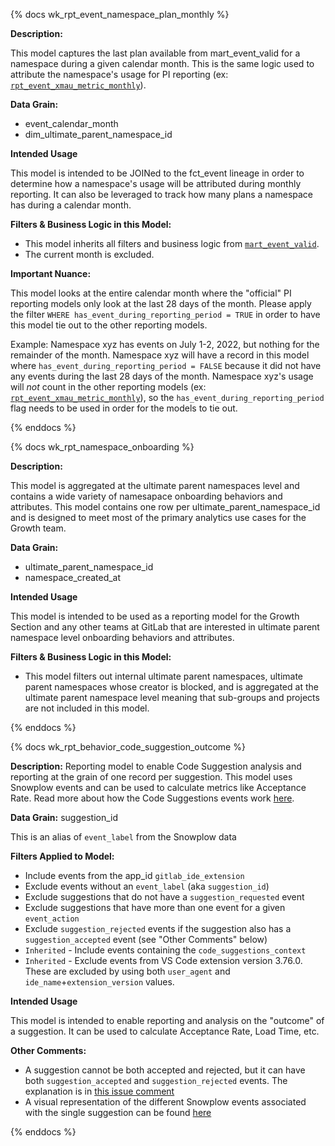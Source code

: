 {% docs wk_rpt_event_namespace_plan_monthly %}

**Description:**

This model captures the last plan available from mart_event_valid for a namespace during a 
given calendar month. This is the same logic used to attribute the namespace's usage for PI 
reporting (ex: [`rpt_event_xmau_metric_monthly`](https://dbt.gitlabdata.com/#!/model/model.gitlab_snowflake.rpt_event_xmau_metric_monthly)).

**Data Grain:**
* event_calendar_month
* dim_ultimate_parent_namespace_id

**Intended Usage**

This model is intended to be JOINed to the fct_event lineage in order to determine how 
a namespace's usage will be attributed during monthly reporting. It can also be leveraged 
to track how many plans a namespace has during a calendar month.

**Filters & Business Logic in this Model:**

* This model inherits all filters and business logic from [`mart_event_valid`](https://dbt.gitlabdata.com/#!/model/model.gitlab_snowflake.mart_event_valid#description).
* The current month is excluded.

**Important Nuance:**

This model looks at the entire calendar month where the "official" PI reporting models only 
look at the last 28 days of the month. Please apply the filter `WHERE has_event_during_reporting_period = TRUE` 
in order to have this model tie out to the other reporting models. 

Example: Namespace xyz has events on July 1-2, 2022, but nothing for the remainder of the month. 
Namespace xyz will have a record in this model where `has_event_during_reporting_period = FALSE` 
because it did not have any events during the last 28 days of the month.  Namespace xyz's usage 
will _not_ count in the other reporting models (ex: [`rpt_event_xmau_metric_monthly`](https://dbt.gitlabdata.com/#!/model/model.gitlab_snowflake.rpt_event_xmau_metric_monthly)), 
so the `has_event_during_reporting_period` flag needs to be used in order for the models to tie out.

{% enddocs %}

{% docs wk_rpt_namespace_onboarding %}

**Description:**

This model is aggregated at the ultimate parent namespaces level and contains a wide variety of namesapace onboarding behaviors and attributes. This model contains one row per ultimate_parent_namespace_id and is designed to meet most of the primary analytics use cases for the Growth team. 

**Data Grain:**
* ultimate_parent_namespace_id
* namespace_created_at

**Intended Usage**

This model is intended to be used as a reporting model for the Growth Section and any other teams at GitLab that are interested in ultimate parent namespace level onboarding behaviors and attributes.

**Filters & Business Logic in this Model:**

* This model filters out internal ultimate parent namespaces, ultimate parent namespaces whose creator is blocked, and is aggregated at the ultimate parent namespace level meaning that sub-groups and projects are not included in this model.


{% enddocs %}

{% docs wk_rpt_behavior_code_suggestion_outcome %}

**Description:** Reporting model to enable Code Suggestion analysis and reporting at the grain of one record per suggestion. This model uses Snowplow events and can be used to calculate metrics like Acceptance Rate. Read more about how the Code Suggestions events work [here](https://gitlab.com/gitlab-org/editor-extensions/gitlab-language-server-for-code-suggestions/-/blob/main/docs/telemetry.md).

**Data Grain:** suggestion_id

This is an alias of `event_label` from the Snowplow data

**Filters Applied to Model:**

- Include events from the app_id `gitlab_ide_extension`
- Exclude events without an `event_label` (aka `suggestion_id`)
- Exclude suggestions that do not have a `suggestion_requested` event
- Exclude suggestions that have more than one event for a given `event_action`
- Exclude `suggestion_rejected` events if the suggestion also has a `suggestion_accepted` event (see "Other Comments" below)
- `Inherited` - Include events containing the `code_suggestions_context`
- `Inherited` - Exclude events from VS Code extension version 3.76.0. These are excluded by using both `user_agent` and `ide_name`+`extension_version` values.

**Intended Usage**

This model is intended to enable reporting and analysis on the "outcome" of a suggestion. It 
can be used to calculate Acceptance Rate, Load Time, etc.

**Other Comments:**

- A suggestion cannot be both accepted and rejected, but it can have both `suggestion_accepted` 
and `suggestion_rejected` events. The explanation is in [this issue comment](https://gitlab.com/gitlab-data/product-analytics/-/issues/1410#note_1581747408)
- A visual representation of the different Snowplow events associated with the single suggestion 
can be found [here](https://gitlab.com/gitlab-org/editor-extensions/gitlab-language-server-for-code-suggestions/-/blob/main/docs/telemetry.md)

{% enddocs %}

